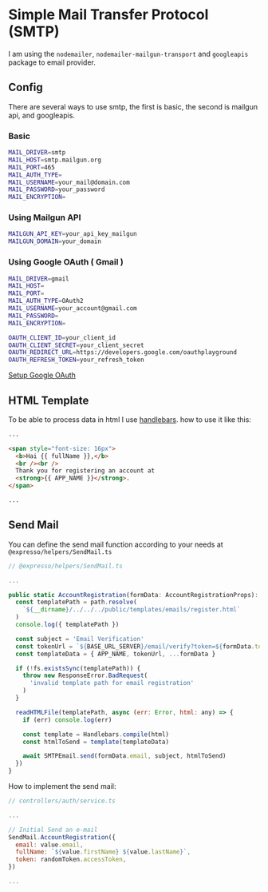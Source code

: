 # Simple Mail Transfer Protocol (SMTP)

I am using the `nodemailer`, `nodemailer-mailgun-transport` and `googleapis` package to email provider.

## Config

There are several ways to use smtp, the first is basic, the second is mailgun api, and googleapis.

### Basic

```sh
MAIL_DRIVER=smtp
MAIL_HOST=smtp.mailgun.org
MAIL_PORT=465
MAIL_AUTH_TYPE=
MAIL_USERNAME=your_mail@domain.com
MAIL_PASSWORD=your_password
MAIL_ENCRYPTION=
```

### Using Mailgun API

```sh
MAILGUN_API_KEY=your_api_key_mailgun
MAILGUN_DOMAIN=your_domain
```

### Using Google OAuth ( Gmail )

```sh
MAIL_DRIVER=gmail
MAIL_HOST=
MAIL_PORT=
MAIL_AUTH_TYPE=OAuth2
MAIL_USERNAME=your_account@gmail.com
MAIL_PASSWORD=
MAIL_ENCRYPTION=

OAUTH_CLIENT_ID=your_client_id
OAUTH_CLIENT_SECRET=your_client_secret
OAUTH_REDIRECT_URL=https://developers.google.com/oauthplayground
OAUTH_REFRESH_TOKEN=your_refresh_token
```

[Setup Google OAuth](https://medium.com/@nickroach_50526/sending-emails-with-node-js-using-smtp-gmail-and-oauth2-316fe9c790a1)

## HTML Template

To be able to process data in html I use [handlebars](https://www.npmjs.com/package/handlebars). how to use it like this:

```html
...

<span style="font-size: 16px">
  <b>Hai {{ fullName }},</b>
  <br /><br />
  Thank you for registering an account at
  <strong>{{ APP_NAME }}</strong>.
</span>

...
```

## Send Mail

You can define the send mail function according to your needs at `@expresso/helpers/SendMail.ts`

```js
// @expresso/helpers/SendMail.ts

...

public static AccountRegistration(formData: AccountRegistrationProps): void {
  const templatePath = path.resolve(
    `${__dirname}/../../../public/templates/emails/register.html`
  )
  console.log({ templatePath })

  const subject = 'Email Verification'
  const tokenUrl = `${BASE_URL_SERVER}/email/verify?token=${formData.token}`
  const templateData = { APP_NAME, tokenUrl, ...formData }

  if (!fs.existsSync(templatePath)) {
    throw new ResponseError.BadRequest(
      'invalid template path for email registration'
    )
  }

  readHTMLFile(templatePath, async (err: Error, html: any) => {
    if (err) console.log(err)

    const template = Handlebars.compile(html)
    const htmlToSend = template(templateData)

    await SMTPEmail.send(formData.email, subject, htmlToSend)
  })
}
```

How to implement the send mail:

```js
// controllers/auth/service.ts

...

// Initial Send an e-mail
SendMail.AccountRegistration({
  email: value.email,
  fullName: `${value.firstName} ${value.lastName}`,
  token: randomToken.accessToken,
})

...
```
